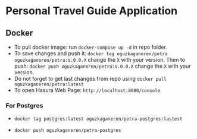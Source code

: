 # Personal Travel Guide Application

## Docker
* To pull docker image: run `docker-compose up -d` in repo folder.
* To save changes and push it: `docker tag oguzkaganeren/petra oguzkaganeren/petra:V.0.0.X` change the `X` with your version. Then to push: `docker push oguzkaganeren/petra:V.0.0.X` change the `X` with your version.
* Do not forget to get last changes from repo using `docker pull oguzkaganeren/petra:latest` 
* To open Hasura Web Page: `http://localhost:8080/console`

### For Postgres

* `docker tag postgres:latest oguzkaganeren/petra-postgres:lastest`

* `docker push oguzkaganeren/petra-postgres`

